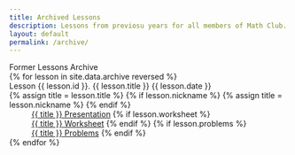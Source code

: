 ```yaml
---
title: Archived Lessons
description: Lessons from previosu years for all members of Math Club.
layout: default
permalink: /archive/
---
```

<div class="big">Former Lessons Archive</div>

<div>
	{% for lesson in site.data.archive reversed %}
		<dt>Lesson {{ lesson.id }}. {{ lesson.title }} {{ lesson.date }}</dt>
		{% assign title = lesson.title %}
		{% if lesson.nickname %}
			{% assign title = lesson.nickname %}
		{% endif %}
		<dd>
			<a href="{{ lesson.presentation }}">{{ title }} Presentation</a>
			{% if lesson.worksheet %}
				<br>
				<a href="{{ lesson.worksheet }}">{{ title }} Worksheet</a>
			{% endif %}
			{% if lesson.problems %}
				<br>
				<a href="{{ lesson.problems }}">{{ title }} Problems</a>
			{% endif %}
		</dd>
	{% endfor %}
</div>

